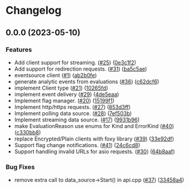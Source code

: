# Changelog

## 0.0.0 (2023-05-10)


### Features

* Add client support for streaming. ([#25](https://github.com/launchdarkly/cpp-sdks-private/issues/25)) ([0e3c1f2](https://github.com/launchdarkly/cpp-sdks-private/commit/0e3c1f21dc1bf76451284e4e7f7f61cf1c503eb6))
* Add support for redirection requests. ([#31](https://github.com/launchdarkly/cpp-sdks-private/issues/31)) ([ba5c5ae](https://github.com/launchdarkly/cpp-sdks-private/commit/ba5c5aebe45b5e6bab4fff9b859d83ad2bb58afa))
* eventsource client ([#1](https://github.com/launchdarkly/cpp-sdks-private/issues/1)) ([ab2b0fe](https://github.com/launchdarkly/cpp-sdks-private/commit/ab2b0feb50ef9f607d19c29ed2dd648f3c47b472))
* generate analytic events from evaluations ([#36](https://github.com/launchdarkly/cpp-sdks-private/issues/36)) ([c62dcf6](https://github.com/launchdarkly/cpp-sdks-private/commit/c62dcf69673ef2fcae2dc2f2d143cf0b0f15d076))
* implement Client type ([#21](https://github.com/launchdarkly/cpp-sdks-private/issues/21)) ([10265fd](https://github.com/launchdarkly/cpp-sdks-private/commit/10265fda24191172145f0f22e9f82321f2e3dc6b))
* implement event delivery  ([#29](https://github.com/launchdarkly/cpp-sdks-private/issues/29)) ([4de5eaa](https://github.com/launchdarkly/cpp-sdks-private/commit/4de5eaaccba0556c4990dceb501277472bab4385))
* Implement flag manager. ([#20](https://github.com/launchdarkly/cpp-sdks-private/issues/20)) ([15199f1](https://github.com/launchdarkly/cpp-sdks-private/commit/15199f111f30b06b99f4ce642d1a614d46b629d1))
* Implement http/https requests. ([#27](https://github.com/launchdarkly/cpp-sdks-private/issues/27)) ([853d3ff](https://github.com/launchdarkly/cpp-sdks-private/commit/853d3ff5a4148a9d3ed933d2a23dc8609c75d36b))
* Implement polling data source. ([#28](https://github.com/launchdarkly/cpp-sdks-private/issues/28)) ([7ef503b](https://github.com/launchdarkly/cpp-sdks-private/commit/7ef503bdcafcf203e63f8faf8431f0baf019c2ee))
* Implement streaming data source. ([#17](https://github.com/launchdarkly/cpp-sdks-private/issues/17)) ([9931b96](https://github.com/launchdarkly/cpp-sdks-private/commit/9931b96f73847d5a1b4456fd4f463d43dade5c1b))
* make EvaluationReason use enums for Kind and ErrorKind ([#40](https://github.com/launchdarkly/cpp-sdks-private/issues/40)) ([c330bb8](https://github.com/launchdarkly/cpp-sdks-private/commit/c330bb89907932bb4b8076a52be60756f84810a8))
* replace Encrypted/Plain clients with foxy library ([#39](https://github.com/launchdarkly/cpp-sdks-private/issues/39)) ([33e92df](https://github.com/launchdarkly/cpp-sdks-private/commit/33e92df2e970c607bead4a912fc737027750c8fb))
* Support flag change notifications. ([#41](https://github.com/launchdarkly/cpp-sdks-private/issues/41)) ([24c6cd8](https://github.com/launchdarkly/cpp-sdks-private/commit/24c6cd81cea678bdb6930600a919b1bc5a698c88))
* Support handling invalid URLs for asio requests. ([#30](https://github.com/launchdarkly/cpp-sdks-private/issues/30)) ([64b8aaf](https://github.com/launchdarkly/cpp-sdks-private/commit/64b8aafdbac07fbf2a82f1bb9fde762c63fd79e7))


### Bug Fixes

* remove extra call to data_source-&gt;Start() in api.cpp ([#37](https://github.com/launchdarkly/cpp-sdks-private/issues/37)) ([33458a4](https://github.com/launchdarkly/cpp-sdks-private/commit/33458a4f6f7558cca6c4bce721b3d70be5d524f5))
